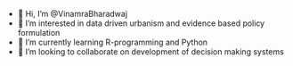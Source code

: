 - 👋 Hi, I’m @VinamraBharadwaj
- 👀 I’m interested in data driven urbanism and evidence based policy formulation
- 🌱 I’m currently learning R-programming and Python
- 💞️ I’m looking to collaborate on development of decision making systems

<!---
VinamraBharadwaj/VinamraBharadwaj is a ✨ special ✨ repository because its `README.md` (this file) appears on your GitHub profile.
You can click the Preview link to take a look at your changes.
--->
